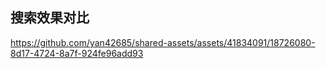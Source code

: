 ## 搜索效果对比
https://github.com/yan42685/shared-assets/assets/41834091/18726080-8d17-4724-8a7f-924fe96add93

